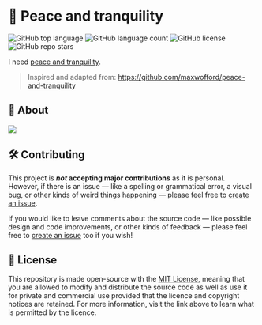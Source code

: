 # 🪩 Peace and tranquility

![GitHub top language](https://img.shields.io/github/languages/top/jzaleta/peace-and-tranquility?color=red)
![GitHub language count](https://img.shields.io/github/languages/count/jzaleta/peace-and-tranquility)
![GitHub license](https://img.shields.io/github/license/jzaleta/peace-and-tranquility)
![GitHub repo stars](https://img.shields.io/github/stars/jzaleta/peace-and-tranquility?style=social)

I need [peace and tranquility](https://peace-and-tranquility.vercel.app).

> Inspired and adapted from: https://github.com/maxwofford/peace-and-tranquility

## 🔎 About
![](assets/dancin.png)

## 🛠️ Contributing

This project is **_not_ accepting major contributions** as it is personal. However, if there is an issue — like a spelling or grammatical error, a visual bug, or other kinds of weird things happening — please feel free to [create an issue](https://github.com/jzaleta/peace-and-tranquility/issues/new).

If you would like to leave comments about the source code — like possible design and code improvements, or other kinds of feedback — please feel free to [create an issue](https://github.com/jzaleta/peace-and-tranquility/issues/new) too if you wish!

## 📜 License

This repository is made open-source with the [MIT License](LICENSE), meaning that you are allowed to modify and distribute the source code as well as use it for private and commercial use provided that the licence and copyright notices are retained. For more information, visit the link above to learn what is permitted by the licence.
